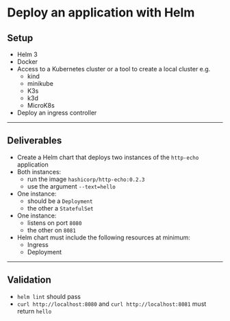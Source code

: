 # Deploy an application with Helm

## Setup

- Helm 3
- Docker
- Access to a Kubernetes cluster or a tool to create a local cluster e.g.
  - kind
  - minikube
  - K3s
  - k3d
  - MicroK8s
- Deploy an ingress controller

---

## Deliverables

- Create a Helm chart that deploys two instances of the `http-echo` application
- Both instances:
  - run the image `hashicorp/http-echo:0.2.3`
  - use the argument `--text=hello`
- One instance:
  - should be a `Deployment`
  - the other a `StatefulSet`
- One instance:
  - listens on port `8080`
  - the other on `8081`
- Helm chart must include the following resources at minimum:
  - Ingress
  - Deployment

---

## Validation

- `helm lint` should pass
- `curl http://localhost:8080` and `curl http://localhost:8081` must return `hello`
